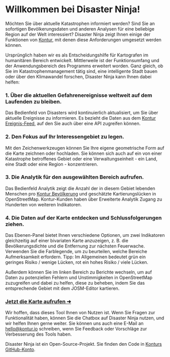 # Willkommen bei Disaster Ninja!

Möchten Sie über aktuelle Katastrophen informiert werden? Sind Sie an sofortigen Bevölkerungsdaten und anderen Analysen für eine beliebige Region auf der Welt interessiert? Disaster Ninja zeigt Ihnen einige der Funktionen von [Kontur](https://www.kontur.io/), mit denen diese Anforderungen umgesetzt werden können.

Ursprünglich haben wir es als Entscheidungshilfe für Kartografen im humanitären Bereich entwickelt. Mittlerweile ist der Funktionsumfang und der Anwendungsbereich des Programms erweitert worden. Ganz gleich, ob Sie im Katastrophenmanagement tätig sind, eine intelligente Stadt bauen oder über den Klimawandel forschen, Disaster Ninja kann Ihnen dabei helfen:

### 1. Über die aktuellen Gefahrenereignisse weltweit auf dem Laufenden zu bleiben.

Das Bedienfeld von Disasters wird kontinuierlich aktualisiert, um Sie über aktuelle Ereignisse zu informieren. Es bezieht die Daten aus dem [Kontur Ereignis-Feed](https://www.kontur.io/portfolio/event-feed/), auf den Sie auch über eine API zugreifen können.

### 2. Den Fokus auf Ihr Interessengebiet zu legen.

Mit den Zeichenwerkzeugen können Sie Ihre eigene geometrische Form auf die Karte zeichnen oder hochladen. Sie können sich auch auf ein von einer Katastrophe betroffenes Gebiet oder eine Verwaltungseinheit - ein Land, eine Stadt oder eine Region - konzentrieren.

### 3. Die Analytik für den ausgewählten Bereich aufrufen.

Das Bedienfeld Analytik zeigt die Anzahl der in diesem Gebiet lebenden Menschen pro [Kontur Bevölkerung](https://data.humdata.org/dataset/kontur-population-dataset) und geschätzte Kartierungslücken in OpenStreetMap. Kontur-Kunden haben über Erweiterte Analytik Zugang zu Hunderten von weiteren Indikatoren.

### 4. Die Daten auf der Karte entdecken und Schlussfolgerungen ziehen.

Das Ebenen-Panel bietet Ihnen verschiedene Optionen, um zwei Indikatoren gleichzeitig auf einer bivariaten Karte anzuzeigen, z. B. die Bevölkerungsdichte und die Entfernung zur nächsten Feuerwache. Verwenden Sie die Farblegende, um zu beurteilen, welche Bereiche Aufmerksamkeit erfordern.
Tipp: Im Allgemeinen bedeutet grün ein geringes Risiko / wenige Lücken, rot ein hohes Risiko / viele Lücken.

Außerdem können Sie im linken Bereich zu Berichte wechseln, um auf Daten zu potenziellen Fehlern und Unstimmigkeiten in OpenStreetMap zuzugreifen und dabei zu helfen, diese zu beheben, indem Sie das entsprechende Gebiet mit dem JOSM-Editor kartieren.

### [Jetzt die Karte aufrufen ➜](/ "map")

Wir hoffen, dass dieses Tool Ihnen von Nutzen ist. Wenn Sie Fragen zur Funktionalität haben, können Sie die Chatbox auf Disaster Ninja nutzen, und wir helfen Ihnen gerne weiter. Sie können uns auch eine E-Mail an [hello@kontur.io](mailto:hello@kontur.io) schreiben, wenn Sie Feedback oder Vorschläge zur Verbesserung des Tools haben.

Disaster Ninja ist ein Open-Source-Projekt. Sie finden den Code in [Konturs GitHub-Konto](https://github.com/konturio).
